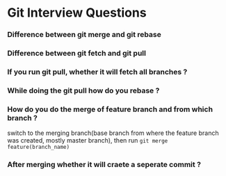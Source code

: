 # Git Interview Questions

### Difference between git merge and git rebase

### Difference between git fetch and git pull

### If you run git pull, whether it will fetch all branches ?

### While doing the git pull how do you rebase ?

### How do you do the merge of feature branch and from which branch ?
switch to the merging branch(base branch from where the feature branch was created, mostly master branch), then run `git merge feature(branch_name)`

### After merging whether it will craete a seperate commit ?
